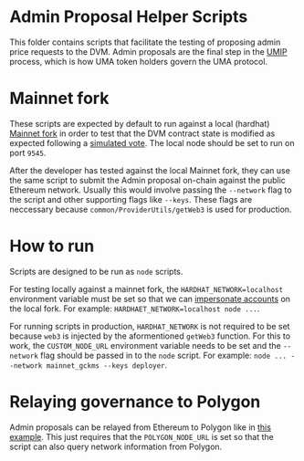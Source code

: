 # Admin Proposal Helper Scripts

This folder contains scripts that facilitate the testing of proposing admin price requests to the DVM. Admin proposals are the final step in the [UMIP](https://docs.umaproject.org/uma-tokenholders/umips) process, which is how UMA token holders govern the UMA protocol.

# Mainnet fork

These scripts are expected by default to run against a local (hardhat) [Mainnet fork](https://hardhat.org/guides/mainnet-forking.html) in order to test that the DVM contract state is modified as expected following a [simulated vote](https://docs.umaproject.org/uma-tokenholders/uma-holders#voting-on-price-requests). The local node should be set to run on port `9545`.

After the developer has tested against the local Mainnet fork, they can use the same script to submit the Admin proposal on-chain against the public Ethereum network. Usually this would involve passing the `--network` flag to the script and other supporting flags like `--keys`. These flags are neccessary because `common/ProviderUtils/getWeb3` is used for production.

# How to run

Scripts are designed to be run as `node` scripts.

For testing locally against a mainnet fork, the `HARDHAT_NETWORK=localhost` environment variable must be set so that we can [impersonate accounts](https://hardhat.org/guides/mainnet-forking.html#impersonating-accounts) on the local fork. For example: `HARDHAET_NETWORK=localhost node ...`.

For running scripts in production, `HARDHAT_NETWORK` is not required to be set because `web3` is injected by the aformentioned `getWeb3` function. For this to work, the `CUSTOM_NODE_URL` environment variable needs to be set and the `--network` flag should be passed in to the `node` script. For example: `node ... --network mainnet_gckms --keys deployer`.

# Relaying governance to Polygon

Admin proposals can be relayed from Ethereum to Polygon like in [this example](https://github.com/UMAprotocol/protocol/blob/349401a869e89f9b5583d34c1f282407dca021ac/packages/core/test/polygon/e2e.js#L221). This just requires that the `POLYGON_NODE_URL` is set so that the script can also query network information from Polygon.
